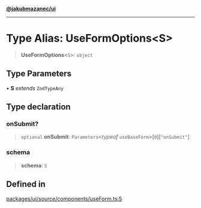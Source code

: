 [**@jakubmazanec/ui**](../README.md)

---

# Type Alias: UseFormOptions\<S\>

> **UseFormOptions**\<`S`\>: `object`

## Type Parameters

• **S** _extends_ `ZodTypeAny`

## Type declaration

### onSubmit?

> `optional` **onSubmit**: `Parameters`\<_typeof_ `useBaseForm`\>\[`0`\]\[`"onSubmit"`\]

### schema

> **schema**: `S`

## Defined in

[packages/ui/source/components/useForm.ts:5](https://github.com/jakubmazanec/tools/blob/a4967209f10f2b04ade958bd873ac46f1290cee7/packages/ui/source/components/useForm.ts#L5)
